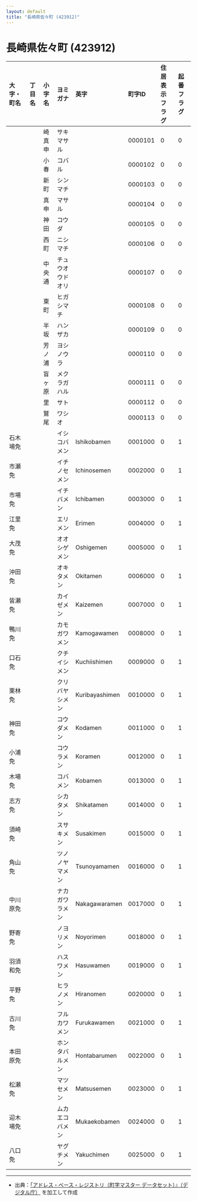 ```yaml
---
layout: default
title: "長崎県佐々町 (423912)"
---
```


# 長崎県佐々町 (423912)

| 大字・町名 | 丁目名 | 小字名 | ヨミガナ | 英字 | 町字ID | 住居表示フラグ | 起番フラグ |
|:---|:---|:---|:---|:---|:---|:---|:---|
|  |  | 崎真申 | サキマサル |  | 0000101 | 0 | 0 |
|  |  | 小春 | コバル |  | 0000102 | 0 | 0 |
|  |  | 新町 | シンマチ |  | 0000103 | 0 | 0 |
|  |  | 真申 | マサル |  | 0000104 | 0 | 0 |
|  |  | 神田 | コウダ |  | 0000105 | 0 | 0 |
|  |  | 西町 | ニシマチ |  | 0000106 | 0 | 0 |
|  |  | 中央通 | チュウオウドオリ |  | 0000107 | 0 | 0 |
|  |  | 東町 | ヒガシマチ |  | 0000108 | 0 | 0 |
|  |  | 半坂 | ハンザカ |  | 0000109 | 0 | 0 |
|  |  | 芳ノ浦 | ヨシノウラ |  | 0000110 | 0 | 0 |
|  |  | 盲ヶ原 | メクラガハル |  | 0000111 | 0 | 0 |
|  |  | 里 | サト |  | 0000112 | 0 | 0 |
|  |  | 鷲尾 | ワシオ |  | 0000113 | 0 | 0 |
| 石木場免 |  |  | イシコバメン | Ishikobamen | 0001000 | 0 | 1 |
| 市瀬免 |  |  | イチノセメン | Ichinosemen | 0002000 | 0 | 1 |
| 市場免 |  |  | イチバメン | Ichibamen | 0003000 | 0 | 1 |
| 江里免 |  |  | エリメン | Erimen | 0004000 | 0 | 1 |
| 大茂免 |  |  | オオシゲメン | Oshigemen | 0005000 | 0 | 1 |
| 沖田免 |  |  | オキタメン | Okitamen | 0006000 | 0 | 1 |
| 皆瀬免 |  |  | カイゼメン | Kaizemen | 0007000 | 0 | 1 |
| 鴨川免 |  |  | カモガワメン | Kamogawamen | 0008000 | 0 | 1 |
| 口石免 |  |  | クチイシメン | Kuchiishimen | 0009000 | 0 | 1 |
| 栗林免 |  |  | クリバヤシメン | Kuribayashimen | 0010000 | 0 | 1 |
| 神田免 |  |  | コウダメン | Kodamen | 0011000 | 0 | 1 |
| 小浦免 |  |  | コウラメン | Koramen | 0012000 | 0 | 1 |
| 木場免 |  |  | コバメン | Kobamen | 0013000 | 0 | 1 |
| 志方免 |  |  | シカタメン | Shikatamen | 0014000 | 0 | 1 |
| 須崎免 |  |  | スサキメン | Susakimen | 0015000 | 0 | 1 |
| 角山免 |  |  | ツノノヤマメン | Tsunoyamamen | 0016000 | 0 | 1 |
| 中川原免 |  |  | ナカガワラメン | Nakagawaramen | 0017000 | 0 | 1 |
| 野寄免 |  |  | ノヨリメン | Noyorimen | 0018000 | 0 | 1 |
| 羽須和免 |  |  | ハスワメン | Hasuwamen | 0019000 | 0 | 1 |
| 平野免 |  |  | ヒラノメン | Hiranomen | 0020000 | 0 | 1 |
| 古川免 |  |  | フルカワメン | Furukawamen | 0021000 | 0 | 1 |
| 本田原免 |  |  | ホンタバルメン | Hontabarumen | 0022000 | 0 | 1 |
| 松瀬免 |  |  | マツセメン | Matsusemen | 0023000 | 0 | 1 |
| 迎木場免 |  |  | ムカエコバメン | Mukaekobamen | 0024000 | 0 | 1 |
| 八口免 |  |  | ヤグチメン | Yakuchimen | 0025000 | 0 | 1 |

---

- 出典：[「アドレス・ベース・レジストリ（町字マスター データセット）』（デジタル庁）](https://www.digital.go.jp/policies/base_registry_address/) を加工して作成
